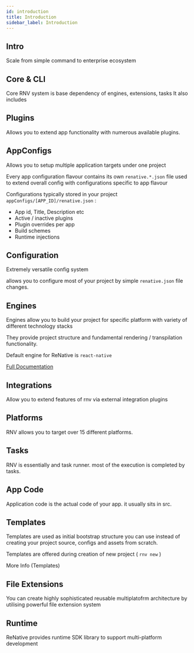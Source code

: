 ```yaml
---
id: introduction
title: Introduction
sidebar_label: Introduction
---
```


## Intro



Scale from simple command to enterprise ecosystem


## Core & CLI

Core RNV system is base dependency of engines, extensions, tasks
It also includes

## Plugins

Allows you to extend app functionality with numerous available plugins.

## AppConfigs

Allows you to setup multiple application targets under one project

Every app configuration flavour contains its own `renative.*.json` file used to extend overall config with configurations specific to app flavour


Configurations typically stored in your project `appConfigs/[APP_ID]/renative.json` :

- App id, Title, Description etc
- Active / inactive plugins
- Plugin overrides per app
- Build schemes
- Runtime injections

## Configuration

Extremely versatile config system

allows you to configure most of your project by simple `renative.json` file changes.



## Engines

Engines allow you to build your project for specific platform with variety of different technology stacks


They provide project structure and fundamental rendering / transpilation functionality.

Default engine for ReNative is `react-native`

[Full Documentation](engine-rn.md)


## Integrations

Allow you to extend features of rnv via external integration plugins

## Platforms

RNV allows you to target over 15 different platforms.


## Tasks

RNV is essentially and task runner. most of the execution is completed by tasks.

## App Code

Application code is the actual code of your app. it usually sits in src.

## Templates

Templates are used as initial bootstrap structure you can use instead of creating your project source, configs and assets from scratch.

Templates are offered during creation of new project ( `rnv new` )

More Info (Templates)

## File Extensions

You can create highly sophisticated reusable multiplatofrm architecture by utilising powerful file extension system

## Runtime

ReNative provides runtime SDK library to support multi-platform development
